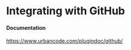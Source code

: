 # Integrating with GitHub

#### Documentation
https://www.urbancode.com/plugindoc/github/

<!---
Doc links should point to a latest link
-->
